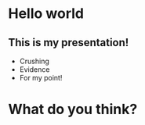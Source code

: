 # Hello world


## This is my presentation!

* Crushing
* Evidence
* For my point!


# What do you think?
